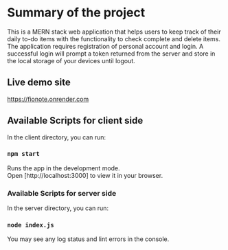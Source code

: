 # Summary of the project

This is a MERN stack web application that helps users to keep track of their daily to-do items with the functionality to check complete and delete items. The application requires registration of personal account and login. A successful login will prompt a token returned from the server and store in the local storage of your devices until logout.

## Live demo site

https://fionote.onrender.com

## Available Scripts for client side

In the client directory, you can run:

### `npm start`

Runs the app in the development mode.\
Open [http://localhost:3000] to view it in your browser.


### Available Scripts for server side
In the server directory, you can run:

### `node index.js`

You may see any log status and lint errors in the console.
